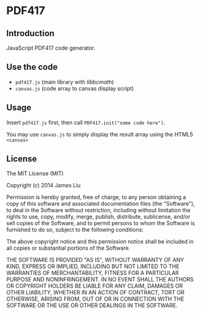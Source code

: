 PDF417
======

Introduction
------

JavaScript PDF417 code generator.

Use the code
------

- `pdf417.js` (main library with _libbcmath_)
- `canvas.js` (code array to canvas display script)

Usage
------

Insert `pdf417.js` first, then call `PDF417.init("some code here")`.

You may use `canvas.js` to simply display the result array using the HTML5 `<canvas>`

License
------

The MIT License (MIT)

Copyright (c) 2014 James Liu

Permission is hereby granted, free of charge, to any person obtaining a copy of
this software and associated documentation files (the "Software"), to deal in
the Software without restriction, including without limitation the rights to
use, copy, modify, merge, publish, distribute, sublicense, and/or sell copies of
the Software, and to permit persons to whom the Software is furnished to do so,
subject to the following conditions:

The above copyright notice and this permission notice shall be included in all
copies or substantial portions of the Software.

THE SOFTWARE IS PROVIDED "AS IS", WITHOUT WARRANTY OF ANY KIND, EXPRESS OR
IMPLIED, INCLUDING BUT NOT LIMITED TO THE WARRANTIES OF MERCHANTABILITY, FITNESS
FOR A PARTICULAR PURPOSE AND NONINFRINGEMENT. IN NO EVENT SHALL THE AUTHORS OR
COPYRIGHT HOLDERS BE LIABLE FOR ANY CLAIM, DAMAGES OR OTHER LIABILITY, WHETHER
IN AN ACTION OF CONTRACT, TORT OR OTHERWISE, ARISING FROM, OUT OF OR IN
CONNECTION WITH THE SOFTWARE OR THE USE OR OTHER DEALINGS IN THE SOFTWARE.
